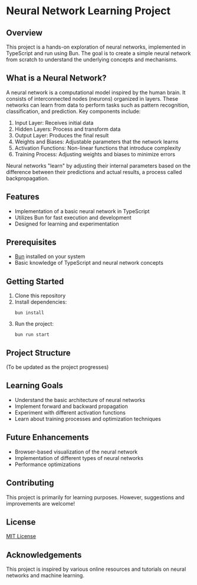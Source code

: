 # Neural Network Learning Project

## Overview

This project is a hands-on exploration of neural networks, implemented in TypeScript and run using Bun. The goal is to create a simple neural network from scratch to understand the underlying concepts and mechanisms.

## What is a Neural Network?

A neural network is a computational model inspired by the human brain. It consists of interconnected nodes (neurons) organized in layers. These networks can learn from data to perform tasks such as pattern recognition, classification, and prediction. Key components include:

1. Input Layer: Receives initial data
2. Hidden Layers: Process and transform data
3. Output Layer: Produces the final result
4. Weights and Biases: Adjustable parameters that the network learns
5. Activation Functions: Non-linear functions that introduce complexity
6. Training Process: Adjusting weights and biases to minimize errors

Neural networks "learn" by adjusting their internal parameters based on the difference between their predictions and actual results, a process called backpropagation.

## Features

- Implementation of a basic neural network in TypeScript
- Utilizes Bun for fast execution and development
- Designed for learning and experimentation

## Prerequisites

- [Bun](https://bun.sh/) installed on your system
- Basic knowledge of TypeScript and neural network concepts

## Getting Started

1. Clone this repository
2. Install dependencies:
   ```
   bun install
   ```
3. Run the project:
   ```
   bun run start
   ```

## Project Structure

(To be updated as the project progresses)

## Learning Goals

- Understand the basic architecture of neural networks
- Implement forward and backward propagation
- Experiment with different activation functions
- Learn about training processes and optimization techniques

## Future Enhancements

- Browser-based visualization of the neural network
- Implementation of different types of neural networks
- Performance optimizations

## Contributing

This project is primarily for learning purposes. However, suggestions and improvements are welcome!

## License

[MIT License](LICENSE)

## Acknowledgements

This project is inspired by various online resources and tutorials on neural networks and machine learning.
